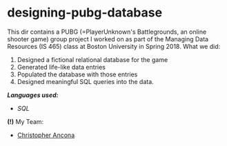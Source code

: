 # designing-pubg-database
This dir contains a PUBG (=PlayerUnknown's Battlegrounds, an online shooter game) group project I worked on as part of the Managing Data Resources (IS 465) class at Boston University in Spring 2018. What we did:
1. Designed a fictional relational database for the game
2. Generated life-like data entries
3. Populated the database with those entries
4. Designed meaningful SQL queries into the data.

**_Languages used:_**
* _SQL_

**(!)** My Team:
* [Christopher Ancona](https://www.linkedin.com/in/christopher-ancona/)
